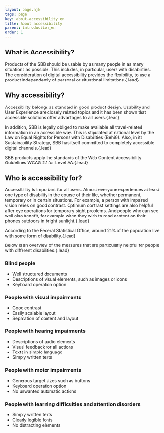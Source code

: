 ```yaml
---
layout: page.njk
tags: page
key: about-accessibility_en
title: About accessibility
parent: introduction_en
order: 1
---
```


## What is Accessibility?
Products of the SBB should be usable by as many people in as many situations as possible. This includes, in particular, users with disabilities. The consideration of digital accessibility provides the flexibility, to use a product independently of personal or situational limitations.{.lead}

## Why accessibility?
Accessibility belongs as standard in good product design. Usability and User Experience are closely related topics and it has been shown that accessible solutions offer advantages to all users.{.lead}

In addition, SBB is legally obliged to make available all travel-related information in an accessible way. This is stipulated at national level by the <sbb-link variant="inline" type="button" target="_blank" href="https://de.wikipedia.org/wiki/Behindertengleichstellungsgesetz">Law on Equal Rights for Persons with Disabilities</sbb-link> (BehiG). Also, in its  <sbb-link variant="inline" type="button" target="_blank" href="https://company.sbb.ch/en/the-company/responsibility-society-environment/sustainability/commitment-sustainability.html">Sustainability Strategy</sbb-link>, SBB has itself committed to completely accessible digital channels.{.lead}

SBB products apply the standards of the Web Content Accessibility Guidelines  <sbb-link variant="inline" type="button" href="https://www.w3.org/TR/WCAG21">WCAG 2.1</sbb-link> for Level AA.{.lead}

## Who is accessibility for?
Accessibility is important for all users. Almost everyone experiences at least one type of disability in the course of their life, whether permanent, temporary or in certain situations. For example, a person with impaired vision relies on good contrast. Optimum contrast settings are also helpful after eye operations for temporary sight problems. And people who can see well also benefit, for example when they wish to read content on their phones outdoors in bright sunlight.{.lead}

According to the Federal Statistical Office, around <sbb-link variant="inline" type="button" target="_blank" href="https://www.bfs.admin.ch/bfs/en/home/statistics/economic-social-situation-population/equality-people-disabilities/disabilities.html">21% of the population</sbb-link> live with some form of disability.{.lead}

Below is an overview of the measures that are particularly helpful for people with different disabilities.{.lead}

### Blind people
* Well structured documents
* Descriptions of visual elements, such as images or icons
* Keyboard operation option 

### People with visual impairments
* Good contrast
* Easily scalable layout
* Separation of content and layout

### People with hearing impairments
* Descriptions of audio elements
* Visual feedback for all actions
* Texts in simple language
* Simply written texts

### People with motor impairments
* Generous target sizes such as buttons
* Keyboard operation option
* No unwanted automatic actions

### People with learning difficulties and attention disorders
* Simply written texts
* Clearly legible fonts
* No distracting elements



